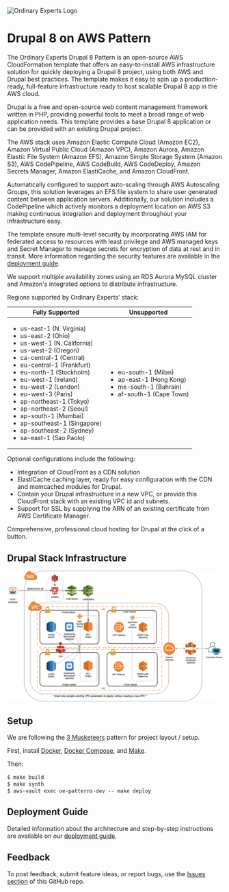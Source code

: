 ![Ordinary Experts Logo](https://ordinaryexperts.com/img/logo.png)

# Drupal 8 on AWS Pattern

The Ordinary Experts Drupal 8 Pattern is an open-source AWS CloudFormation template that offers an easy-to-install AWS infrastructure solution for quickly deploying a Drupal 8 project, using both AWS and Drupal best practices. The template makes it easy to spin up a production-ready, full-feature infrastructure ready to host scalable Drupal 8 app in the AWS cloud.

Drupal is a free and open-source web content management framework written in PHP, providing powerful tools to meet a broad range of web application needs. This template provides a base Drupal 8 application or can be provided with an existing Drupal project.

The AWS stack uses Amazon Elastic Compute Cloud (Amazon EC2), Amazon Virtual Public Cloud (Amazon VPC), Amazon Aurora, Amazon Elastic File System (Amazon EFS), Amazon Simple Storage System (Amazon S3), AWS CodePipeline, AWS CodeBuild, AWS CodeDeploy, Amazon Secrets Manager, Amazon ElastiCache, and Amazon CloudFront.

Automatically configured to support auto-scaling through AWS Autoscaling Groups, this solution leverages an EFS file system to share user generated content between application servers. Additionally, our solution includes a CodePipeline which actively monitors a deployment location on AWS S3 making continuous integration and deployment throughout your infrastructure easy.

The template ensure multi-level security by incorporating AWS IAM for federated access to resources with least privilege and AWS managed keys and Secret Manager to manage secrets for encryption of data at rest and in transit. More information regarding the security features are available in the [deployment guide](DEPLOYMENTGUIDE.md/#security).

We support multiple availability zones using an RDS Aurora MySQL cluster and Amazon's integrated options to distribute infrastructure.

Regions supported by Ordinary Experts' stack:

| Fully Supported | Unsupported |
| -------------- | ----------- |
| <ul><li>us-east-1 (N. Virginia)</li><li>us-east-2 (Ohio)</li><li>us-west-1 (N. California)</li><li>us-west-2 (Oregon)</li><li>ca-central-1 (Central)</li><li>eu-central-1 (Frankfurt)</li><li>eu-north-1 (Stockholm)</li><li>eu-west-1 (Ireland)</li><li>eu-west-2 (London)</li><li>eu-west-3 (Paris)</li><li>ap-northeast-1 (Tokyo)</li><li>ap-northeast-2 (Seoul)</li><li>ap-south-1 (Mumbai)</li><li>ap-southeast-1 (Singapore)</li><li>ap-southeast-2 (Sydney)</li><li>sa-east-1 (Sao Paolo)</li></ul> | <ul><li>eu-south-1 (Milan)</li><li>ap-east-1 (Hong Kong)</li><li>me-south-1 (Bahrain)</li><li>af-south-1 (Cape Town)</li></ul> |


Optional configurations include the following:
* Integration of CloudFront as a CDN solution
* ElastiCache caching layer, ready for easy configuration with the CDN and memcached modules for Drupal.
* Contain your Drupal infrastructure in a new VPC, or provide this CloudFront stack with an existing VPC id and subnets.
* Support for SSL by supplying the ARN of an existing certificate from AWS Certificate Manager.

Comprehensive, professional cloud hosting for Drupal at the click of a button.

## Drupal Stack Infrastructure

![Ordinary Experts Drupal Pattern Topology Diagram](oe_drupal_patterns_topology_diagram.png)

## Setup

We are following the [3 Musketeers](https://3musketeers.io/) pattern for project layout / setup.

First, install [Docker](https://www.docker.com/), [Docker Compose](https://docs.docker.com/compose/), and [Make](https://www.gnu.org/software/make/).

Then:

    $ make build
    $ make synth
    $ aws-vault exec oe-patterns-dev -- make deploy

## Deployment Guide
Detailed information about the architecture and step-by-step instructions are available on our [deployment guide](DEPLOYMENTGUIDE.md).

## Feedback
To post feedback, submit feature ideas, or report bugs, use the [Issues section](https://github.com/ordinaryexperts/aws-marketplace-oe-patterns-drupal/issues) of this GitHub repo.
